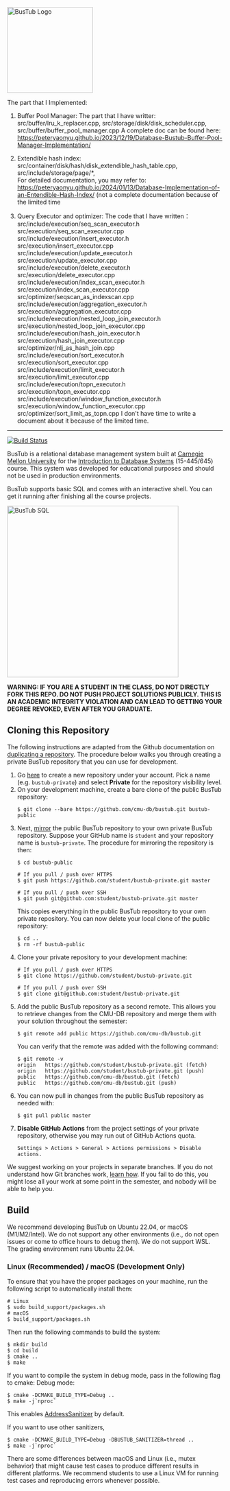 <img src="logo/bustub-whiteborder.svg" alt="BusTub Logo" height="200">

The part that I Implemented: 

1. Buffer Pool Manager: The part that I have writter: src/buffer/lru_k_replacer.cpp, src/storage/disk/disk_scheduler.cpp, src/buffer/buffer_pool_manager.cpp
     A complete doc can be found here: https://peteryaonyu.github.io/2023/12/19/Database-Bustub-Buffer-Pool-Manager-Implementation/  
      

3. Extendible hash index: src/container/disk/hash/disk_extendible_hash_table.cpp, src/include/storage/page/*,  
   For detailed documentation, you may refer to: https://peteryaonyu.github.io/2024/01/13/Database-Implementation-of-an-Entendible-Hash-Index/ (not a complete documentation because of the limited time   
4. Query Executor and optimizer: The code that I have written：
      src/include/execution/seq_scan_executor.h  
      src/execution/seq_scan_executor.cpp      
      src/include/execution/insert_executor.h  
      src/execution/insert_executor.cpp  
      src/include/execution/update_executor.h  
      src/execution/update_executor.cpp  
      src/include/execution/delete_executor.h  
      src/execution/delete_executor.cpp  
      src/include/execution/index_scan_executor.h  
      src/execution/index_scan_executor.cpp    
      src/optimizer/seqscan_as_indexscan.cpp  
      src/include/execution/aggregation_executor.h  
      src/execution/aggregation_executor.cpp  
      src/include/execution/nested_loop_join_executor.h  
      src/execution/nested_loop_join_executor.cpp
      src/include/execution/hash_join_executor.h  
      src/execution/hash_join_executor.cpp   
      src/optimizer/nlj_as_hash_join.cpp  
      src/include/execution/sort_executor.h  
      src/execution/sort_executor.cpp  
      src/include/execution/limit_executor.h  
      src/execution/limit_executor.cpp  
      src/include/execution/topn_executor.h  
      src/execution/topn_executor.cpp  
      src/include/execution/window_function_executor.h  
      src/execution/window_function_executor.cpp  
      src/optimizer/sort_limit_as_topn.cpp
      I don't have time to write a document about it because of the limited time.
      

-----------------

[![Build Status](https://github.com/cmu-db/bustub/actions/workflows/cmake.yml/badge.svg)](https://github.com/cmu-db/bustub/actions/workflows/cmake.yml)

BusTub is a relational database management system built at [Carnegie Mellon University](https://db.cs.cmu.edu) for the [Introduction to Database Systems](https://15445.courses.cs.cmu.edu) (15-445/645) course. This system was developed for educational purposes and should not be used in production environments.

BusTub supports basic SQL and comes with an interactive shell. You can get it running after finishing all the course projects.

<img src="logo/sql.png" alt="BusTub SQL" width="400">

**WARNING: IF YOU ARE A STUDENT IN THE CLASS, DO NOT DIRECTLY FORK THIS REPO. DO NOT PUSH PROJECT SOLUTIONS PUBLICLY. THIS IS AN ACADEMIC INTEGRITY VIOLATION AND CAN LEAD TO GETTING YOUR DEGREE REVOKED, EVEN AFTER YOU GRADUATE.**

## Cloning this Repository

The following instructions are adapted from the Github documentation on [duplicating a repository](https://docs.github.com/en/github/creating-cloning-and-archiving-repositories/creating-a-repository-on-github/duplicating-a-repository). The procedure below walks you through creating a private BusTub repository that you can use for development.

1. Go [here](https://github.com/new) to create a new repository under your account. Pick a name (e.g. `bustub-private`) and select **Private** for the repository visibility level.
2. On your development machine, create a bare clone of the public BusTub repository:
   ```
   $ git clone --bare https://github.com/cmu-db/bustub.git bustub-public
   ```
3. Next, [mirror](https://git-scm.com/docs/git-push#Documentation/git-push.txt---mirror) the public BusTub repository to your own private BusTub repository. Suppose your GitHub name is `student` and your repository name is `bustub-private`. The procedure for mirroring the repository is then:
   ```
   $ cd bustub-public
   
   # If you pull / push over HTTPS
   $ git push https://github.com/student/bustub-private.git master

   # If you pull / push over SSH
   $ git push git@github.com:student/bustub-private.git master
   ```
   This copies everything in the public BusTub repository to your own private repository. You can now delete your local clone of the public repository:
   ```
   $ cd ..
   $ rm -rf bustub-public
   ```
4. Clone your private repository to your development machine:
   ```
   # If you pull / push over HTTPS
   $ git clone https://github.com/student/bustub-private.git

   # If you pull / push over SSH
   $ git clone git@github.com:student/bustub-private.git
   ```
5. Add the public BusTub repository as a second remote. This allows you to retrieve changes from the CMU-DB repository and merge them with your solution throughout the semester:
   ```
   $ git remote add public https://github.com/cmu-db/bustub.git
   ```
   You can verify that the remote was added with the following command:
   ```
   $ git remote -v
   origin	https://github.com/student/bustub-private.git (fetch)
   origin	https://github.com/student/bustub-private.git (push)
   public	https://github.com/cmu-db/bustub.git (fetch)
   public	https://github.com/cmu-db/bustub.git (push)
   ```
6. You can now pull in changes from the public BusTub repository as needed with:
   ```
   $ git pull public master
   ```
7. **Disable GitHub Actions** from the project settings of your private repository, otherwise you may run out of GitHub Actions quota.
   ```
   Settings > Actions > General > Actions permissions > Disable actions.
   ```

We suggest working on your projects in separate branches. If you do not understand how Git branches work, [learn how](https://git-scm.com/book/en/v2/Git-Branching-Basic-Branching-and-Merging). If you fail to do this, you might lose all your work at some point in the semester, and nobody will be able to help you.

## Build

We recommend developing BusTub on Ubuntu 22.04, or macOS (M1/M2/Intel). We do not support any other environments (i.e., do not open issues or come to office hours to debug them). We do not support WSL. The grading environment runs
Ubuntu 22.04.

### Linux (Recommended) / macOS (Development Only)

To ensure that you have the proper packages on your machine, run the following script to automatically install them:

```
# Linux
$ sudo build_support/packages.sh
# macOS
$ build_support/packages.sh
```

Then run the following commands to build the system:

```
$ mkdir build
$ cd build
$ cmake ..
$ make
```

If you want to compile the system in debug mode, pass in the following flag to cmake:
Debug mode:

```
$ cmake -DCMAKE_BUILD_TYPE=Debug ..
$ make -j`nproc`
```
This enables [AddressSanitizer](https://github.com/google/sanitizers) by default.

If you want to use other sanitizers,

```
$ cmake -DCMAKE_BUILD_TYPE=Debug -DBUSTUB_SANITIZER=thread ..
$ make -j`nproc`
```

There are some differences between macOS and Linux (i.e., mutex behavior) that might cause test cases
to produce different results in different platforms. We recommend students to use a Linux VM for running
test cases and reproducing errors whenever possible.
